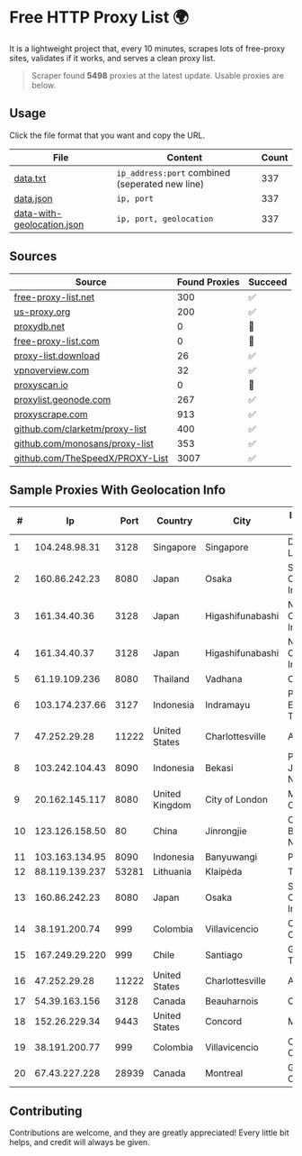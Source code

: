 
# Free HTTP Proxy List 🌍

It is a lightweight project that, every 10 minutes, scrapes lots of free-proxy sites, validates if it works, and serves a clean proxy list.


> Scraper found **5498** proxies at the latest update. Usable proxies are below.

## Usage

Click the file format that you want and copy the URL.


|File|Content|Count|
|----|-------|-----|
|[data.txt](https://raw.githubusercontent.com/themiralay/Proxy-List-World/master/data.txt)|`ip_address:port` combined (seperated new line)|337|
|[data.json](https://raw.githubusercontent.com/themiralay/Proxy-List-World/master/data.json)|`ip, port`|337|
|[data-with-geolocation.json](https://raw.githubusercontent.com/themiralay/Proxy-List-World/master/data-with-geolocation.json)|`ip, port, geolocation`|337|

## Sources

|Source|Found Proxies|Succeed|
|------|-------------|-------|
|[free-proxy-list.net](https://free-proxy-list.net)|300|✅|
|[us-proxy.org](https://www.us-proxy.org)|200|✅|
|[proxydb.net](http://proxydb.net)|0|🚫|
|[free-proxy-list.com](https://free-proxy-list.com/?page=&port=&type%5B%5D=http&type%5B%5D=https&up_time=0&search=Search)|0|🚫|
|[proxy-list.download](https://www.proxy-list.download/HTTP)|26|✅|
|[vpnoverview.com](https://vpnoverview.com/privacy/anonymous-browsing/free-proxy-servers)|32|✅|
|[proxyscan.io](https://www.proxyscan.io)|0|🚫|
|[proxylist.geonode.com](https://proxylist.geonode.com/api/proxy-list?limit=300&page=1&sort_by=lastChecked&sort_type=desc&protocols=http,https)|267|✅|
|[proxyscrape.com](https://api.proxyscrape.com/v2/?request=displayproxies&protocol=http&timeout=10000&country=all&ssl=all&anonymity=all)|913|✅|
|[github.com/clarketm/proxy-list](https://raw.githubusercontent.com/clarketm/proxy-list/master/proxy-list-raw.txt)|400|✅|
|[github.com/monosans/proxy-list](https://raw.githubusercontent.com/monosans/proxy-list/main/proxies/http.txt)|353|✅|
|[github.com/TheSpeedX/PROXY-List](https://raw.githubusercontent.com/TheSpeedX/PROXY-List/master/http.txt)|3007|✅|


## Sample Proxies With Geolocation Info

|#|Ip|Port|Country|City|Internet Service Provider|
|-|--|----|-------|----|-------------------------|
|1|104.248.98.31|3128|Singapore|Singapore|DigitalOcean, LLC|
|2|160.86.242.23|8080|Japan|Osaka|Sony Network Communications Inc|
|3|161.34.40.36|3128|Japan|Higashifunabashi|NTT PC Communications, Inc.|
|4|161.34.40.37|3128|Japan|Higashifunabashi|NTT PC Communications, Inc.|
|5|61.19.109.236|8080|Thailand|Vadhana|CAT-ISP|
|6|103.174.237.66|3127|Indonesia|Indramayu|PT Global Erasiber Teknologi|
|7|47.252.29.28|11222|United States|Charlottesville|Alibaba.com LLC|
|8|103.242.104.43|8090|Indonesia|Bekasi|PT Lintas Jaringan Nusantara|
|9|20.162.145.117|8080|United Kingdom|City of London|Microsoft Corporation|
|10|123.126.158.50|80|China|Jinrongjie|China Unicom Beijing Province Network|
|11|103.163.134.95|8090|Indonesia|Banyuwangi|PROVITEL|
|12|88.119.139.237|53281|Lithuania|Klaipėda|Telia Lietuva|
|13|160.86.242.23|8080|Japan|Osaka|Sony Network Communications Inc|
|14|38.191.200.74|999|Colombia|Villavicencio|Cogent Communications|
|15|167.249.29.220|999|Chile|Santiago|Grupo Metrowan Telecom SPA|
|16|47.252.29.28|11222|United States|Charlottesville|Alibaba.com LLC|
|17|54.39.163.156|3128|Canada|Beauharnois|OVH SAS|
|18|152.26.229.34|9443|United States|Concord|MCNC|
|19|38.191.200.77|999|Colombia|Villavicencio|Cogent Communications|
|20|67.43.227.228|28939|Canada|Montreal|GloboTech Communications|



## Contributing

Contributions are welcome, and they are greatly appreciated! Every
little bit helps, and credit will always be given.

